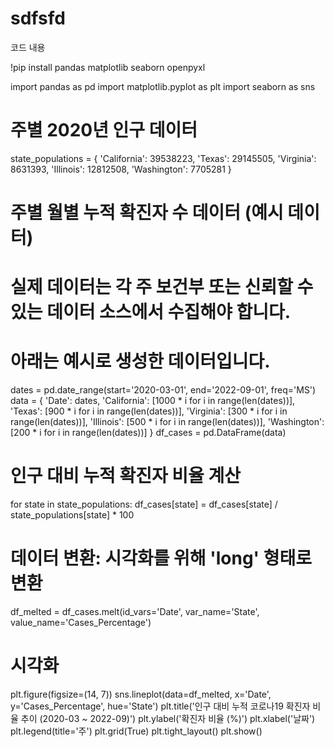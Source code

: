 # sdfsfd

코드 내용

!pip install pandas matplotlib seaborn openpyxl

import pandas as pd
import matplotlib.pyplot as plt
import seaborn as sns

# 주별 2020년 인구 데이터
state_populations = {
    'California': 39538223,
    'Texas': 29145505,
    'Virginia': 8631393,
    'Illinois': 12812508,
    'Washington': 7705281
}

# 주별 월별 누적 확진자 수 데이터 (예시 데이터)
# 실제 데이터는 각 주 보건부 또는 신뢰할 수 있는 데이터 소스에서 수집해야 합니다.
# 아래는 예시로 생성한 데이터입니다.
dates = pd.date_range(start='2020-03-01', end='2022-09-01', freq='MS')
data = {
    'Date': dates,
    'California': [1000 * i for i in range(len(dates))],
    'Texas': [900 * i for i in range(len(dates))],
    'Virginia': [300 * i for i in range(len(dates))],
    'Illinois': [500 * i for i in range(len(dates))],
    'Washington': [200 * i for i in range(len(dates))]
}
df_cases = pd.DataFrame(data)

# 인구 대비 누적 확진자 비율 계산
for state in state_populations:
    df_cases[state] = df_cases[state] / state_populations[state] * 100

# 데이터 변환: 시각화를 위해 'long' 형태로 변환
df_melted = df_cases.melt(id_vars='Date', var_name='State', value_name='Cases_Percentage')

# 시각화
plt.figure(figsize=(14, 7))
sns.lineplot(data=df_melted, x='Date', y='Cases_Percentage', hue='State')
plt.title('인구 대비 누적 코로나19 확진자 비율 추이 (2020-03 ~ 2022-09)')
plt.ylabel('확진자 비율 (%)')
plt.xlabel('날짜')
plt.legend(title='주')
plt.grid(True)
plt.tight_layout()
plt.show()
